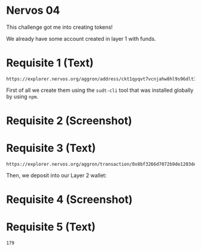 # Nervos 04

This challenge got me into creating tokens!

We already have some account created in layer 1 with funds.

# Requisite 1 (Text)

```
https://explorer.nervos.org/aggron/address/ckt1qyqvt7vcnjahw8hl9s96dlt307eflh05s2rqln3d3h
```

First of all we create them using the `sudt-cli` tool that was installed
globally by using `npm`.

# Requisite 2 (Screenshot)

# Requisite 3 (Text)

```
https://explorer.nervos.org/aggron/transaction/0x8bf3266d7072b9de1203de40c47296edbde355463aa35b4c7d0d9fdeea77f9c8
```

Then, we deposit into our Layer 2 wallet:

# Requisite 4 (Screenshot)

# Requisite 5 (Text)

```
179
```
